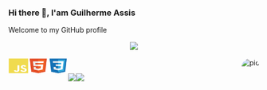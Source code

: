 ### Hi there 👋, I'am Guilherme Assis
Welcome to my GitHub profile
<!--
**GuiiiAssis/GuiiiAssis** is a ✨ _special_ ✨ repository because its `README.md` (this file) appears on your GitHub profile.

Here are some ideas to get you started:

- 🔭 I’m currently working on ...
- 🌱 I’m currently learning ...
- 👯 I’m looking to collaborate on ...
- 🤔 I’m looking for help with ...
- 💬 Ask me about ...
- 📫 How to reach me: ...
- 😄 Pronouns: ...
- ⚡ Fun fact: ...
-->


<div align="center"> 
  <a href="https://github.com/GuiiiAssis">
  <img align="center" height="150em" src="https://github-readme-stats.vercel.app/api?username=GuiiiAssis&show_icons=true&theme=github_dark&include_all_commits=true&count_private=true"/><br>

 <div style="display: inline_block"><br>
  <img align="left" alt="Js" height="30" width="40" src="https://raw.githubusercontent.com/devicons/devicon/master/icons/javascript/javascript-plain.svg">
  <img align="left" alt="HTML" height="30" width="40" src="https://raw.githubusercontent.com/devicons/devicon/master/icons/html5/html5-original.svg">
  <img align="left" alt="CSS" height="30" width="40" src="https://raw.githubusercontent.com/devicons/devicon/master/icons/css3/css3-original.svg">
  <img align="right" alt="pic" height="100" style="border-radius:50px;" src="https://user-images.githubusercontent.com/104743675/166857912-5fd0a20b-c4c0-4718-93bc-57e0a3a1b3bb.gif">
</div>
    
##
    
<div> 
  <a href = "mailto:contato.guilhermeassis@gmail.com"><img align="left" src="https://img.shields.io/badge/-Gmail-%23333?style=for-the-badge&logo=gmail&logoColor=white" target="_blank"></a>
  <a href="https://www.linkedin.com/in/guilherme-assis-a145b85b/" target="_blank"><img align="left" src="https://img.shields.io/badge/-LinkedIn-%230077B5?style=for-the-badge&logo=linkedin&logoColor=white" target="_blank"></a> 
 
</div>
